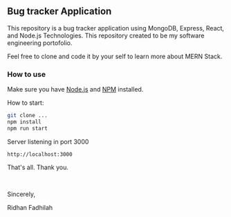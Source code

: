 ## Bug tracker Application

This repository is a bug tracker application using MongoDB, Express, React, and Node.js Technologies. This repository created to be my software engineering portofolio.

Feel free to clone and code it by your self to learn more about MERN Stack.

### How to use
Make sure you have [Node.js](https://nodejs.org/) and [NPM](https://www.npmjs.com/) installed.

How to start:
```sh
git clone ...
npm install
npm run start
```

Server listening in port 3000
```
http://localhost:3000
``` 

That's all. Thank you.

&nbsp;

Sincerely,

Ridhan Fadhilah